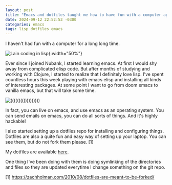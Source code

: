```yaml
---
layout: post
title: "Emacs and dotfiles taught me how to have fun with a computer again"
date: 2024-09-12 22:52:53 -0300
categories: emacs
tags: lisp dotfiles emacs
---
```


I haven't had fun with a computer for a long long time. 

![Lain coding in lisp](/assets/img/lain-lisp.gif){:width="50%"}

Ever since I joined Nubank, I started learning emacs. At first I would shy away from complicated 
elisp code. But after months of studying and working with Clojure, I started to realize that I 
definitely love lisp. I've spent countless hours this week playing with emacs elisp and installing
all kinds of interesting packages. At some point I want to go from doom emacs to vanilla emacs, but
that will take some time. 

![((((((((()))))))))](https://imgs.xkcd.com/comics/lisp_cycles.png)

In fact, you can live on emacs, and use emacs as an operating system. You can send emails on emacs, 
you can do all sorts of things. And it's highly hackable! 

I also started setting up a dotfiles repo for installing and configuring things. Dotfiles are also
a quite fun and easy way of setting up your laptop. You can see them, but do not fork them please. [1]

My dotfiles are available [here](https://github.com/retpolanne/dotfiles).

One thing I've been doing with them is doing symlinking of the directories and files so they are updated
everytime I change something on the git repo. 

[1] https://zachholman.com/2010/08/dotfiles-are-meant-to-be-forked/
